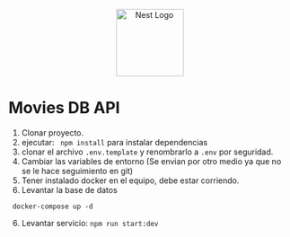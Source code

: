 <p align="center">
  <a href="http://nestjs.com/" target="blank"><img src="https://nestjs.com/img/logo-small.svg" width="120" alt="Nest Logo" /></a>
</p>

# Movies DB API

1. Clonar proyecto.
2. ejecutar: ``` npm install``` para instalar dependencias
3. clonar el archivo ``` .env.template ``` y renombrarlo a ``` .env ``` por seguridad.
4. Cambiar las variables de entorno (Se envian por otro medio ya que no se le hace seguimiento en git)
5. Tener instalado docker en el equipo, debe estar corriendo.
5. Levantar la base de datos
```
 docker-compose up -d 
 ```
6. Levantar servicio: ```npm run start:dev ```